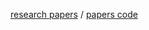 [research papers](https://github.com/daniellerch/papers#readme) / [papers code](https://github.com/daniellerch/papers_code#readme)
